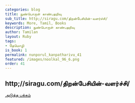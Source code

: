 ```yaml
---
categories: blog
title: நுண்பொருள் காண்பதறிவு
sub_title: http;//siragu.com/திறன்பேசியின்-வளர்ச்சி/
keywords: More, Tamil, Books
description: நுண்பொருள் காண்பதறிவு
author: Tamilan
layout: Ruby
tags:
- தேமொழி
is_book: 1
permalink: nunporul_kanpatharivu_41
featured: /images/noolkal_96_6.png
order: 41
---
```



## http;//siragu.com/திறன்பேசியின்-வளர்ச்சி/

[அடுத்த பக்கம்](nunporul_kanpatharivu_42)